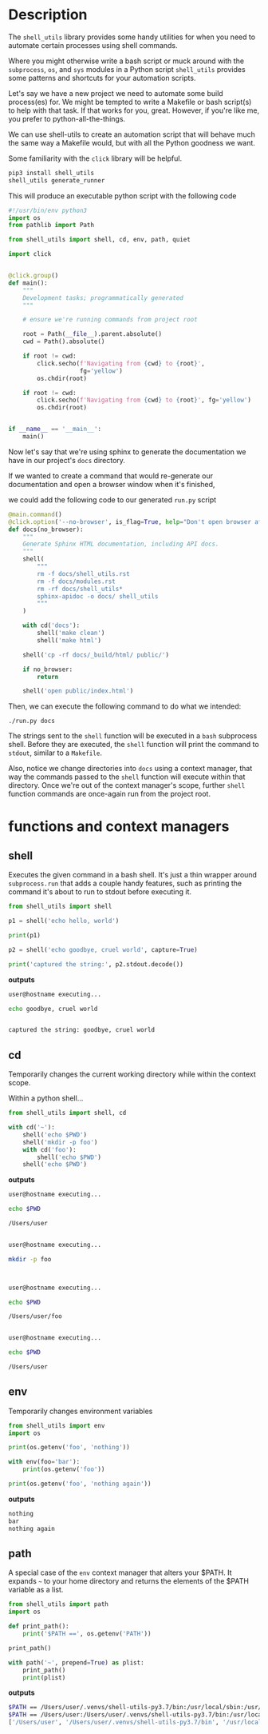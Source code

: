 # Description

The `shell_utils` library provides some handy utilities for when you need to automate certain processes using shell commands.

Where you might otherwise write a bash script or muck around with the `subprocess`, `os`, and `sys`  modules in a Python script `shell_utils` provides
some patterns and shortcuts for your automation scripts.

Let's say we have a new project we need to automate some build process(es) for. We might be tempted to write a Makefile or bash
script(s) to help with that task. If that works for you, great. However, if you're like me, you prefer to python-all-the-things.

We can use shell-utils to create an automation script that will behave much the same way a Makefile would, but with all the
Python goodness we want.

Some familiarity with the `click` library will be helpful.

```bash
pip3 install shell_utils
shell_utils generate_runner
```

This will produce an executable python script with the following code
```python
#!/usr/bin/env python3
import os
from pathlib import Path

from shell_utils import shell, cd, env, path, quiet

import click


@click.group()
def main():
    """
    Development tasks; programmatically generated
    """

    # ensure we're running commands from project root

    root = Path(__file__).parent.absolute()
    cwd = Path().absolute()

    if root != cwd:
        click.secho(f'Navigating from {cwd} to {root}',
                    fg='yellow')
        os.chdir(root)

    if root != cwd:
        click.secho(f'Navigating from {cwd} to {root}', fg='yellow')
        os.chdir(root)


if __name__ == '__main__':
    main()
```

Now let's say that we're using sphinx to generate the documentation we have in our project's `docs` directory.

If we wanted to create a command that would re-generate our documentation and open a browser window when it's finished,

we could add the following code to our generated `run.py` script


```python
@main.command()
@click.option('--no-browser', is_flag=True, help="Don't open browser after building docs.")
def docs(no_browser):
    """
    Generate Sphinx HTML documentation, including API docs.
    """
    shell(
        """
        rm -f docs/shell_utils.rst
        rm -f docs/modules.rst
        rm -rf docs/shell_utils*
        sphinx-apidoc -o docs/ shell_utils
        """
    )

    with cd('docs'):
        shell('make clean')
        shell('make html')

    shell('cp -rf docs/_build/html/ public/')

    if no_browser:
        return

    shell('open public/index.html')
```

Then, we can execute the following command to do what we intended:

`./run.py docs`

The strings sent to the `shell` function will be executed in a `bash` subprocess shell. Before they are executed,
the `shell` function will print the command to `stdout`, similar to a `Makefile`.

Also, notice we change directories into `docs` using a context manager, that way the commands passed to the `shell` function
will execute within that directory. Once we're out of the context manager's scope, further `shell` function commands are once-again run
from the project root.

# functions and context managers

## shell

Executes the given command in a bash shell. It's just a thin wrapper around `subprocess.run` that adds a couple handy features,
such as printing the command it's about to run to stdout before executing it.

```python
from shell_utils import shell

p1 = shell('echo hello, world')

print(p1)

p2 = shell('echo goodbye, cruel world', capture=True)

print('captured the string:', p2.stdout.decode())
```

**outputs**

```bash
user@hostname executing...

echo goodbye, cruel world


captured the string: goodbye, cruel world
```

## cd

Temporarily changes the current working directory while within the context scope.

Within a python shell...

```python
from shell_utils import shell, cd

with cd('~'):
    shell('echo $PWD')
    shell('mkdir -p foo')
    with cd('foo'):
        shell('echo $PWD')
    shell('echo $PWD')
```

**outputs**

```bash
user@hostname executing...

echo $PWD

/Users/user


user@hostname executing...

mkdir -p foo



user@hostname executing...

echo $PWD

/Users/user/foo


user@hostname executing...

echo $PWD

/Users/user
```

## env

Temporarily changes environment variables

```python
from shell_utils import env
import os

print(os.getenv('foo', 'nothing'))

with env(foo='bar'):
    print(os.getenv('foo'))

print(os.getenv('foo', 'nothing again'))
```

**outputs**

```bash
nothing
bar
nothing again
```

## path

A special case of the `env` context manager that alters your $PATH. It expands `~` to your home directory and returns
the elements of the $PATH variable as a list.

```python
from shell_utils import path
import os

def print_path():
    print('$PATH ==', os.getenv('PATH'))

print_path()

with path('~', prepend=True) as plist:
    print_path()
    print(plist)
```

**outputs**

```bash
$PATH == /Users/user/.venvs/shell-utils-py3.7/bin:/usr/local/sbin:/usr/local/bin:/usr/bin:/bin:/usr/sbin:/sbin:/Library/TeX/texbin
$PATH == /Users/user:/Users/user/.venvs/shell-utils-py3.7/bin:/usr/local/sbin:/usr/local/bin:/usr/bin:/bin:/usr/sbin:/sbin:/Library/TeX/texbin
['/Users/user', '/Users/user/.venvs/shell-utils-py3.7/bin', '/usr/local/sbin', '/usr/local/bin', '/usr/bin', '/bin', '/usr/sbin', '/sbin', '/Library/TeX/texbin']
```
